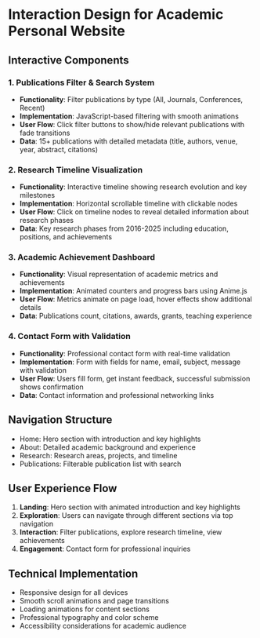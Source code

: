 # Interaction Design for Academic Personal Website

## Interactive Components

### 1. Publications Filter & Search System
- **Functionality**: Filter publications by type (All, Journals, Conferences, Recent)
- **Implementation**: JavaScript-based filtering with smooth animations
- **User Flow**: Click filter buttons to show/hide relevant publications with fade transitions
- **Data**: 15+ publications with detailed metadata (title, authors, venue, year, abstract, citations)

### 2. Research Timeline Visualization
- **Functionality**: Interactive timeline showing research evolution and key milestones
- **Implementation**: Horizontal scrollable timeline with clickable nodes
- **User Flow**: Click on timeline nodes to reveal detailed information about research phases
- **Data**: Key research phases from 2016-2025 including education, positions, and achievements

### 3. Academic Achievement Dashboard
- **Functionality**: Visual representation of academic metrics and achievements
- **Implementation**: Animated counters and progress bars using Anime.js
- **User Flow**: Metrics animate on page load, hover effects show additional details
- **Data**: Publications count, citations, awards, grants, teaching experience

### 4. Contact Form with Validation
- **Functionality**: Professional contact form with real-time validation
- **Implementation**: Form with fields for name, email, subject, message with validation
- **User Flow**: Users fill form, get instant feedback, successful submission shows confirmation
- **Data**: Contact information and professional networking links

## Navigation Structure
- Home: Hero section with introduction and key highlights
- About: Detailed academic background and experience
- Research: Research areas, projects, and timeline
- Publications: Filterable publication list with search

## User Experience Flow
1. **Landing**: Hero section with animated introduction and key highlights
2. **Exploration**: Users can navigate through different sections via top navigation
3. **Interaction**: Filter publications, explore research timeline, view achievements
4. **Engagement**: Contact form for professional inquiries

## Technical Implementation
- Responsive design for all devices
- Smooth scroll animations and page transitions
- Loading animations for content sections
- Professional typography and color scheme
- Accessibility considerations for academic audience